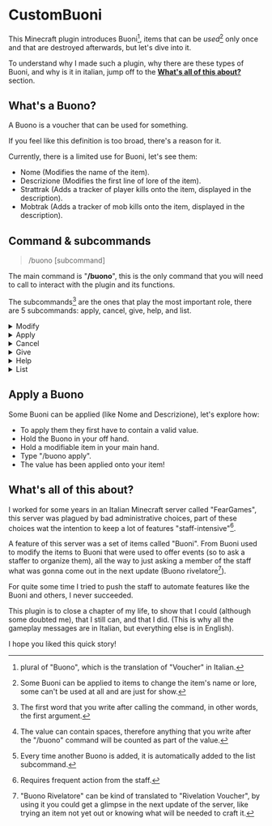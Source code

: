 # CustomBuoni
This Minecraft plugin introduces Buoni[^buoni], items that can be *used*[^used] only once and that are destroyed afterwards, but let's dive into it.

To understand why I made such a plugin, why there are these types of Buoni, and why is it in italian, jump off to the [**What's all of this about?**](https://github.com/Giopav/CustomBuoni/new/main?readme=1#whats-all-of-this-about) section.

## What's a Buono?
A Buono is a voucher that can be used for something.

If you feel like this definition is too broad, there's a reason for it.

Currently, there is a limited use for Buoni, let's see them:
- Nome (Modifies the name of the item).
- Descrizione (Modifies the first line of lore of the item).
- Strattrak (Adds a tracker of player kills onto the item, displayed in the description).
- Mobtrak (Adds a tracker of mob kills onto the item, displayed in the description).

## Command & subcommands
> /buono [subcommand]

The main command is "**/buono**", this is the only command that you will need to call to interact with the plugin and its functions.

The subcommands[^subcommand] are the ones that play the most important role, there are 5 subcommands: apply, cancel, give, help, and list.


<details>
  <summary>Modify</summary>
  
  > /buono [value]

  This is not really a subcommand, it will be called every time the player writes anything other that the 5 standard subcommands.

  You can use this subcommand when you want to modify the value of the Buono in your hand, but not every Buono has a value, you can distinguish the ones that do, because the first line of the lore starts with "»".

  ![image](https://user-images.githubusercontent.com/43653262/198896035-da17a574-1888-46f8-ba37-1fe338bd0405.png)

  The plugin will try to assign as value any[^value] kind of text that you write.
  
</details>
<details>
  <summary>Apply</summary>
  
  > /buono apply

  Apply the Buono that is on your off hand onto the item in your main hand.

  More on this at the [**Apply a Buono**](https://github.com/Giopav/CustomBuoni/new/main?readme=1#apply-a-buono) section.
  
  ------
  
</details>
<details>
  <summary>Cancel</summary>
  
  > /buono cancel

  Cancel the value of the Buono in your main hand.

  From:

  ![image](https://user-images.githubusercontent.com/43653262/198890488-7989fcfd-08b7-4f93-b52e-c08bf88d3439.png)

  To:

  ![image](https://user-images.githubusercontent.com/43653262/198890524-dcb95385-73db-4db2-8428-519364fd2f79.png)
  
  ------

</details>
<details>
  <summary>Give</summary>
  
  > /buono give [Buono]

  Add to the sender's inventory the selected Buono, to see a list of valid Buoni, check the [List subcommand](https://github.com/Giopav/CustomBuoni/new/main?readme=1#list) section.
  
  ------
  
</details>
<details>
  <summary>Help</summary>
  
  > /buono help

  Receive a message with simple hints on how to use the command (in Italian lol).

  ![image](https://user-images.githubusercontent.com/43653262/198892579-488bac4b-c753-46b4-935d-a4d5acf394ad.png)
  
  ------
  
</details>
<details>
  <summary>List</summary>
  
  > /buono list

  Receive an Automatically-generated list[^list] of the Buoni.
  
  ------
  
</details>

## Apply a Buono
Some Buoni can be applied (like Nome and Descrizione), let's explore how: 
- To apply them they first have to contain a valid value.
- Hold the Buono in your off hand.
- Hold a modifiable item in your main hand.
- Type "/buono apply".
- The value has been applied onto your item!

## What's all of this about?
I worked for some years in an Italian Minecraft server called "FearGames", this server was plagued by bad administrative choices, part of these choices wat the intention to keep a lot of features "staff-intensive"[^staffintensive].

A feature of this server was a set of items called "Buoni". From Buoni used to modify the items to Buoni that were used to offer events (so to ask a staffer to organize them), all the way to just asking a member of the staff what was gonna come out in the next update (Buono rivelatore[^Rivelatore]).

For quite some time I tried to push the staff to automate features like the Buoni and others, I never succeeded.

This plugin is to close a chapter of my life, to show that I could (although some doubted me), that I still can, and that I did.
(This is why all the gameplay messages are in Italian, but everything else is in English).

I hope you liked this quick story!

[^buoni]: plural of "Buono", which is the translation of "Voucher" in Italian.
[^used]: Some Buoni can be applied to items to change the item's name or lore, some can't be used at all and are just for show.
[^subcommand]: The first word that you write after calling the command, in other words, the first argument.
[^value]: The value can contain spaces, therefore anything that you write after the "/buono" command will be counted as part of the value.
[^list]: Every time another Buono is added, it is automatically added to the list subcommand.
[^staffintensive]: Requires frequent action from the staff.
[^rivelatore]: "Buono Rivelatore" can be kind of translated to "Rivelation Voucher", by using it you could get a glimpse in the next update of the server, like trying an item not yet out or knowing what will be needed to craft it.
